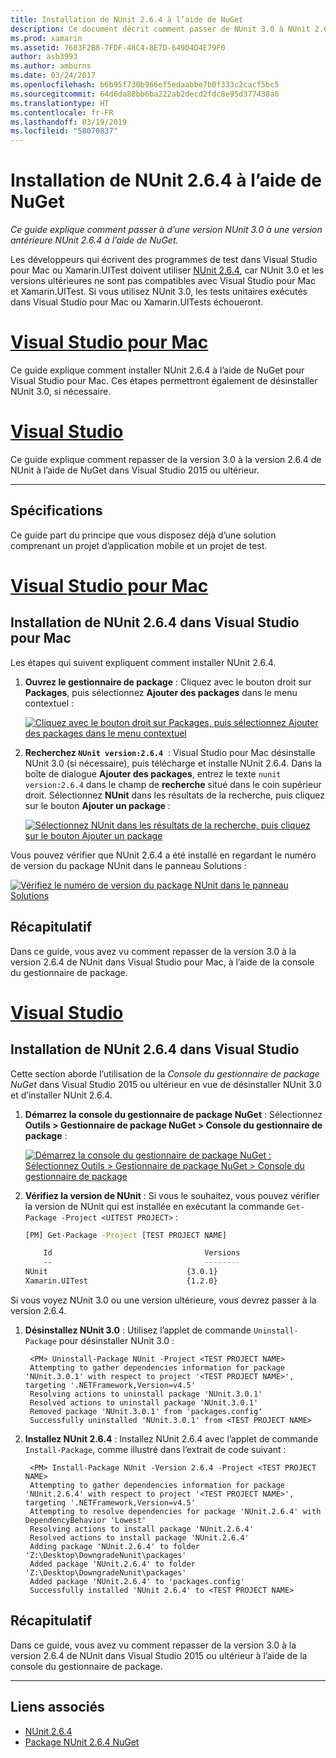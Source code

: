 ```yaml
---
title: Installation de NUnit 2.6.4 à l’aide de NuGet
description: Ce document décrit comment passer de NUnit 3.0 à NUnit 2.6.4 à l’aide de NuGet. Cela est nécessaire quand vous travaillez avec Xamarin.UITest, qui ne prend pas en charge NUnit 3.x.
ms.prod: xamarin
ms.assetid: 7683F2B8-7FDF-48C4-8E7D-649D4D4E79F0
author: asb3993
ms.author: amburns
ms.date: 03/24/2017
ms.openlocfilehash: b6b95f730b966ef5edaabbe7b0f333c2cacf5bc5
ms.sourcegitcommit: 64d6da88bb6ba222ab2decd2fdc8e95d377438a6
ms.translationtype: HT
ms.contentlocale: fr-FR
ms.lasthandoff: 03/19/2019
ms.locfileid: "58070837"
---
```

# <a name="installing-nunit-264-using-nuget"></a>Installation de NUnit 2.6.4 à l’aide de NuGet

_Ce guide explique comment passer à d’une version NUnit 3.0 à une version antérieure NUnit 2.6.4 à l’aide de NuGet._

Les développeurs qui écrivent des programmes de test dans Visual Studio pour Mac ou Xamarin.UITest doivent utiliser [NUnit 2.6.4](http://nunit.org/index.php?p=docHome&r=2.6.4), car NUnit 3.0 et les versions ultérieures ne sont pas compatibles avec Visual Studio pour Mac et Xamarin.UITest. Si vous utilisez NUnit 3.0, les tests unitaires exécutés dans Visual Studio pour Mac ou Xamarin.UITests échoueront.

# <a name="visual-studio-for-mactabmacos"></a>[Visual Studio pour Mac](#tab/macos)

Ce guide explique comment installer NUnit 2.6.4 à l’aide de NuGet pour Visual Studio pour Mac. Ces étapes permettront également de désinstaller NUnit 3.0, si nécessaire.

# <a name="visual-studiotabwindows"></a>[Visual Studio](#tab/windows)

Ce guide explique comment repasser de la version 3.0 à la version 2.6.4 de NUnit à l’aide de NuGet dans Visual Studio 2015 ou ultérieur.

-----

## <a name="requirements"></a>Spécifications

Ce guide part du principe que vous disposez déjà d’une solution comprenant un projet d’application mobile et un projet de test.

# <a name="visual-studio-for-mactabmacos"></a>[Visual Studio pour Mac](#tab/macos)

## <a name="installing-nunit-264-in-visual-studio-for-mac"></a>Installation de NUnit 2.6.4 dans Visual Studio pour Mac

Les étapes qui suivent expliquent comment installer NUnit 2.6.4.


1. **Ouvrez le gestionnaire de package** : Cliquez avec le bouton droit sur **Packages**, puis sélectionnez **Ajouter des packages** dans le menu contextuel :

    [![](installing-nunit-using-nuget-images/add-packages-xs.png "Cliquez avec le bouton droit sur Packages, puis sélectionnez Ajouter des packages dans le menu contextuel")](installing-nunit-using-nuget-images/add-packages-xs.png#lightbox)
    
1. **Recherchez `NUnit version:2.6.4`**  : Visual Studio pour Mac désinstalle NUnit 3.0 (si nécessaire), puis télécharge et installe NUnit 2.6.4. Dans la boîte de dialogue **Ajouter des packages**, entrez le texte `nunit version:2.6.4` dans le champ de **recherche** situé dans le coin supérieur droit. Sélectionnez **NUnit** dans les résultats de la recherche, puis cliquez sur le bouton **Ajouter un package** :

    [![](installing-nunit-using-nuget-images/nunit-search-xs.png "Sélectionnez NUnit dans les résultats de la recherche, puis cliquez sur le bouton Ajouter un package")](installing-nunit-using-nuget-images/nunit-search-xs.png#lightbox)


Vous pouvez vérifier que NUnit 2.6.4 a été installé en regardant le numéro de version du package NUnit dans le panneau Solutions :

[![](installing-nunit-using-nuget-images/nunit-2-6-4-installed.png "Vérifiez le numéro de version du package NUnit dans le panneau Solutions")](installing-nunit-using-nuget-images/nunit-2-6-4-installed.png#lightbox)

## <a name="summary"></a>Récapitulatif

Dans ce guide, vous avez vu comment repasser de la version 3.0 à la version 2.6.4 de NUnit dans Visual Studio pour Mac, à l’aide de la console du gestionnaire de package.


# <a name="visual-studiotabwindows"></a>[Visual Studio](#tab/windows)

## <a name="installing-nunit-264-in-visual-studio"></a>Installation de NUnit 2.6.4 dans Visual Studio

Cette section aborde l’utilisation de la _Console du gestionnaire de package NuGet_ dans Visual Studio 2015 ou ultérieur en vue de désinstaller NUnit 3.0 et d’installer NUnit 2.6.4.


1. **Démarrez la console du gestionnaire de package NuGet** : Sélectionnez **Outils > Gestionnaire de package NuGet > Console du gestionnaire de package** :

    [![](installing-nunit-using-nuget-images/package-manager-console.png "Démarrez la console du gestionnaire de package NuGet : Sélectionnez Outils > Gestionnaire de package NuGet > Console du gestionnaire de package")](installing-nunit-using-nuget-images/package-manager-console.png#lightbox)
    
1. **Vérifiez la version de NUnit** : Si vous le souhaitez, vous pouvez vérifier la version de NUnit qui est installée en exécutant la commande `Get-Package -Project <UITEST PROJECT>` :

    ```bash
    [PM] Get-Package -Project [TEST PROJECT NAME]
    
        Id                                  Versions                                 ProjectName
        --                                  --------                                 -----------
    NUnit                               {3.0.1}                                  [TEST PROJECT NAME]
    Xamarin.UITest                      {1.2.0}                                  [TEST PROJECT NAME]
    ```

Si vous voyez NUnit 3.0 ou une version ultérieure, vous devrez passer à la version 2.6.4.

1. **Désinstallez NUnit 3.0** : Utilisez l’applet de commande `Uninstall-Package` pour désinstaller NUnit 3.0 :

        <PM> Uninstall-Package NUnit -Project <TEST PROJECT NAME>
        Attempting to gather dependencies information for package 'NUnit.3.0.1' with respect to project '<TEST PROJECT NAME>', targeting '.NETFramework,Version=v4.5'
        Resolving actions to uninstall package 'NUnit.3.0.1'
        Resolved actions to uninstall package 'NUnit.3.0.1'
        Removed package 'NUnit.3.0.1' from 'packages.config'
        Successfully uninstalled 'NUnit.3.0.1' from <TEST PROJECT NAME>

1. **Installez NUnit 2.6.4** : Installez NUnit 2.6.4 avec l’applet de commande `Install-Package`, comme illustré dans l’extrait de code suivant :

        <PM> Install-Package NUnit -Version 2.6.4 -Project <TEST PROJECT NAME>
        Attempting to gather dependencies information for package 'NUnit.2.6.4' with respect to project '<TEST PROJECT NAME>', targeting '.NETFramework,Version=v4.5'
        Attempting to resolve dependencies for package 'NUnit.2.6.4' with DependencyBehavior 'Lowest'
        Resolving actions to install package 'NUnit.2.6.4'
        Resolved actions to install package 'NUnit.2.6.4'
        Adding package 'NUnit.2.6.4' to folder 'Z:\Desktop\DowngradeNunit\packages'
        Added package 'NUnit.2.6.4' to folder 'Z:\Desktop\DowngradeNunit\packages'
        Added package 'NUnit.2.6.4' to 'packages.config'
        Successfully installed 'NUnit 2.6.4' to <TEST PROJECT NAME>
    
## <a name="summary"></a>Récapitulatif

Dans ce guide, vous avez vu comment repasser de la version 3.0 à la version 2.6.4 de NUnit dans Visual Studio 2015 ou ultérieur à l’aide de la console du gestionnaire de package.

-----

## <a name="related-links"></a>Liens associés

- [NUnit 2.6.4](http://nunit.org/index.php?p=docHome&r=2.6.4)
- [Package NUnit 2.6.4 NuGet](https://www.nuget.org/packages/NUnit/2.6.4)
